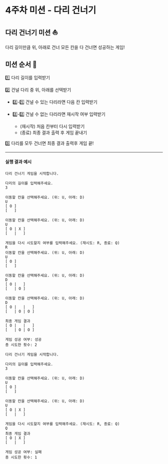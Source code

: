 # 4주차 미션 - 다리 건너기

## 다리 건너기 미션 ⛵
다리 길이만큼 위, 아래로 건너 모든 칸을 다 건너면 성공하는 게임!

## 미션 순서 🤸‍
1️⃣ 다리 길이를 입력받기 
<br>

2️⃣ 건널 다리 중 위, 아래를 선택받기
<br>
  - 2️⃣-1️⃣ 건널 수 있는 다리라면 다음 칸 입력받기
  - 2️⃣-2️⃣ 건널 수 없는 다리라면 재시작 여부 입력받기

    - (재시작) 처음 칸부터 다시 입력받기
    - (종료) 최종 결과 출력 후 게임 끝내기
    
3️⃣ 다리를 모두 건너면 최종 결과 출력후 게임 끝!

---



#### 실행 결과 예시
```
다리 건너기 게임을 시작합니다.

다리의 길이를 입력해주세요.
3

이동할 칸을 선택해주세요. (위: U, 아래: D)
U
[ O ]
[   ]

이동할 칸을 선택해주세요. (위: U, 아래: D)
U
[ O | X ]
[   |   ]

게임을 다시 시도할지 여부를 입력해주세요. (재시도: R, 종료: Q)
R
이동할 칸을 선택해주세요. (위: U, 아래: D)
U
[ O ]
[   ]

이동할 칸을 선택해주세요. (위: U, 아래: D)
D
[ O |   ]
[   | O ]

이동할 칸을 선택해주세요. (위: U, 아래: D)
D
[ O |   |   ]
[   | O | O ]

최종 게임 결과
[ O |   |   ]
[   | O | O ]

게임 성공 여부: 성공
총 시도한 횟수: 2
```

```
다리 건너기 게임을 시작합니다.

다리의 길이를 입력해주세요.
3

이동할 칸을 선택해주세요. (위: U, 아래: D)
U
[ O ]
[   ]

이동할 칸을 선택해주세요. (위: U, 아래: D)
U
[ O | X ]
[   |   ]

게임을 다시 시도할지 여부를 입력해주세요. (재시도: R, 종료: Q)
Q
최종 게임 결과
[ O | X ]
[   |   ]

게임 성공 여부: 실패
총 시도한 횟수: 1
```



